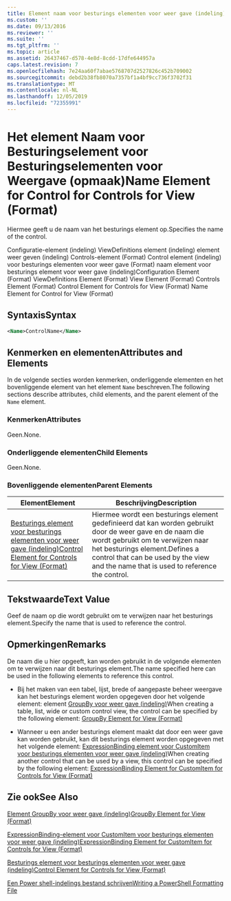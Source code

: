 ```yaml
---
title: Element naam voor besturings elementen voor weer gave (indeling) | Microsoft Docs
ms.custom: ''
ms.date: 09/13/2016
ms.reviewer: ''
ms.suite: ''
ms.tgt_pltfrm: ''
ms.topic: article
ms.assetid: 26437467-d578-4e8d-8cdd-17dfe644957a
caps.latest.revision: 7
ms.openlocfilehash: 7e24aa60f7abae5768707d2527826c452b709002
ms.sourcegitcommit: debd2b38fb8070a7357bf1a4bf9cc736f3702f31
ms.translationtype: MT
ms.contentlocale: nl-NL
ms.lasthandoff: 12/05/2019
ms.locfileid: "72355991"
---
```

# <a name="name-element-for-control-for-controls-for-view-format"></a><span data-ttu-id="a8c27-102">Het element Naam voor Besturingselement voor Besturingselementen voor Weergave (opmaak)</span><span class="sxs-lookup"><span data-stu-id="a8c27-102">Name Element for Control for Controls for View (Format)</span></span>

<span data-ttu-id="a8c27-103">Hiermee geeft u de naam van het besturings element op.</span><span class="sxs-lookup"><span data-stu-id="a8c27-103">Specifies the name of the control.</span></span>

<span data-ttu-id="a8c27-104">Configuratie-element (indeling) ViewDefinitions element (indeling) element weer geven (indeling) Controls-element (Format) Control element (indeling) voor besturings elementen voor weer gave (Format) naam element voor besturings element voor weer gave (indeling)</span><span class="sxs-lookup"><span data-stu-id="a8c27-104">Configuration Element (Format) ViewDefinitions Element (Format) View Element (Format) Controls Element (Format) Control Element for Controls for View (Format) Name Element for Control for View (Format)</span></span>

## <a name="syntax"></a><span data-ttu-id="a8c27-105">Syntaxis</span><span class="sxs-lookup"><span data-stu-id="a8c27-105">Syntax</span></span>

```xml
<Name>ControlName</Name>
```

## <a name="attributes-and-elements"></a><span data-ttu-id="a8c27-106">Kenmerken en elementen</span><span class="sxs-lookup"><span data-stu-id="a8c27-106">Attributes and Elements</span></span>

<span data-ttu-id="a8c27-107">In de volgende secties worden kenmerken, onderliggende elementen en het bovenliggende element van het element `Name` beschreven.</span><span class="sxs-lookup"><span data-stu-id="a8c27-107">The following sections describe attributes, child elements, and the parent element of the `Name` element.</span></span>

### <a name="attributes"></a><span data-ttu-id="a8c27-108">Kenmerken</span><span class="sxs-lookup"><span data-stu-id="a8c27-108">Attributes</span></span>

<span data-ttu-id="a8c27-109">Geen.</span><span class="sxs-lookup"><span data-stu-id="a8c27-109">None.</span></span>

### <a name="child-elements"></a><span data-ttu-id="a8c27-110">Onderliggende elementen</span><span class="sxs-lookup"><span data-stu-id="a8c27-110">Child Elements</span></span>

<span data-ttu-id="a8c27-111">Geen.</span><span class="sxs-lookup"><span data-stu-id="a8c27-111">None.</span></span>

### <a name="parent-elements"></a><span data-ttu-id="a8c27-112">Bovenliggende elementen</span><span class="sxs-lookup"><span data-stu-id="a8c27-112">Parent Elements</span></span>

|<span data-ttu-id="a8c27-113">Element</span><span class="sxs-lookup"><span data-stu-id="a8c27-113">Element</span></span>|<span data-ttu-id="a8c27-114">Beschrijving</span><span class="sxs-lookup"><span data-stu-id="a8c27-114">Description</span></span>|
|-------------|-----------------|
|[<span data-ttu-id="a8c27-115">Besturings element voor besturings elementen voor weer gave (indeling)</span><span class="sxs-lookup"><span data-stu-id="a8c27-115">Control Element for Controls for View (Format)</span></span>](./control-element-for-controls-for-view-format.md)|<span data-ttu-id="a8c27-116">Hiermee wordt een besturings element gedefinieerd dat kan worden gebruikt door de weer gave en de naam die wordt gebruikt om te verwijzen naar het besturings element.</span><span class="sxs-lookup"><span data-stu-id="a8c27-116">Defines a control that can be used by the view and the name that is used to reference the control.</span></span>|

## <a name="text-value"></a><span data-ttu-id="a8c27-117">Tekstwaarde</span><span class="sxs-lookup"><span data-stu-id="a8c27-117">Text Value</span></span>

<span data-ttu-id="a8c27-118">Geef de naam op die wordt gebruikt om te verwijzen naar het besturings element.</span><span class="sxs-lookup"><span data-stu-id="a8c27-118">Specify the name that is used to reference the control.</span></span>

## <a name="remarks"></a><span data-ttu-id="a8c27-119">Opmerkingen</span><span class="sxs-lookup"><span data-stu-id="a8c27-119">Remarks</span></span>

<span data-ttu-id="a8c27-120">De naam die u hier opgeeft, kan worden gebruikt in de volgende elementen om te verwijzen naar dit besturings element.</span><span class="sxs-lookup"><span data-stu-id="a8c27-120">The name specified here can be used in the following elements to reference this control.</span></span>

- <span data-ttu-id="a8c27-121">Bij het maken van een tabel, lijst, brede of aangepaste beheer weergave kan het besturings element worden opgegeven door het volgende element: element [GroupBy voor weer gave (indeling)](./groupby-element-for-view-format.md)</span><span class="sxs-lookup"><span data-stu-id="a8c27-121">When creating a table, list, wide or custom control view, the control can be specified by the following element: [GroupBy Element for View (Format)](./groupby-element-for-view-format.md)</span></span>

- <span data-ttu-id="a8c27-122">Wanneer u een ander besturings element maakt dat door een weer gave kan worden gebruikt, kan dit besturings element worden opgegeven met het volgende element: [ExpressionBinding element voor CustomItem voor besturings elementen voor weer gave (indeling)](./expressionbinding-element-for-customitem-for-controls-for-view-format.md)</span><span class="sxs-lookup"><span data-stu-id="a8c27-122">When creating another control that can be used by a view, this control can be specified by the following element: [ExpressionBinding Element for CustomItem for Controls for View (Format)](./expressionbinding-element-for-customitem-for-controls-for-view-format.md)</span></span>

## <a name="see-also"></a><span data-ttu-id="a8c27-123">Zie ook</span><span class="sxs-lookup"><span data-stu-id="a8c27-123">See Also</span></span>

[<span data-ttu-id="a8c27-124">Element GroupBy voor weer gave (indeling)</span><span class="sxs-lookup"><span data-stu-id="a8c27-124">GroupBy Element for View (Format)</span></span>](./groupby-element-for-view-format.md)

[<span data-ttu-id="a8c27-125">ExpressionBinding-element voor CustomItem voor besturings elementen voor weer gave (indeling)</span><span class="sxs-lookup"><span data-stu-id="a8c27-125">ExpressionBinding Element for CustomItem for Controls for View (Format)</span></span>](./expressionbinding-element-for-customitem-for-controls-for-view-format.md)

[<span data-ttu-id="a8c27-126">Besturings element voor besturings elementen voor weer gave (indeling)</span><span class="sxs-lookup"><span data-stu-id="a8c27-126">Control Element for Controls for View (Format)</span></span>](./control-element-for-controls-for-view-format.md)

[<span data-ttu-id="a8c27-127">Een Power shell-indelings bestand schrijven</span><span class="sxs-lookup"><span data-stu-id="a8c27-127">Writing a PowerShell Formatting File</span></span>](./writing-a-powershell-formatting-file.md)
